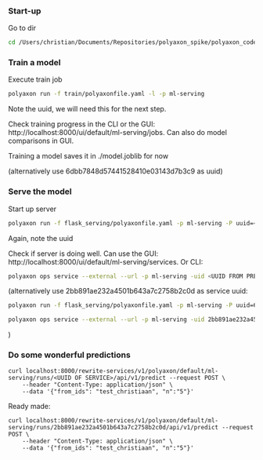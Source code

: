 ### Start-up

Go to dir

```bash
cd /Users/christian/Documents/Repositories/polyaxon_spike/polyaxon_code
```

### Train a model

Execute train job

```bash
polyaxon run -f train/polyaxonfile.yaml -l -p ml-serving
```

Note the uuid, we will need this for the next step. 

Check training progress in the CLI or the GUI: http://localhost:8000/ui/default/ml-serving/jobs. Can also do model comparisons in GUI.

Training a model saves it in ./model.joblib for now

(alternatively use 6dbb7848d57441528410e03143d7b3c9 as uuid)

### Serve the model

Start up server

```bash
polyaxon run -f flask_serving/polyaxonfile.yaml -p ml-serving -P uuid=<UUID FROM PREV STEP>
```

Again, note the uuid 

Check if server is doing well. Can use the GUI: http://localhost:8000/ui/default/ml-serving/services. Or CLI:

```bash
polyaxon ops service --external --url -p ml-serving -uid <UUID FROM PREV STEP> 
```

(alternatively use 2bb891ae232a4501b643a7c2758b2c0d as service uuid: 

```bash
polyaxon run -f flask_serving/polyaxonfile.yaml -p ml-serving -P uuid=6dbb7848d57441528410e03143d7b3c9
```

```bash
polyaxon ops service --external --url -p ml-serving -uid 2bb891ae232a4501b643a7c2758b2c0d
```
)

### Do some wonderful predictions

```
curl localhost:8000/rewrite-services/v1/polyaxon/default/ml-serving/runs/<UUID OF SERVICE>/api/v1/predict --request POST \
    --header "Content-Type: application/json" \
    --data '{"from_ids": "test_christiaan", "n":"5"}'
```

Ready made:

```
curl localhost:8000/rewrite-services/v1/polyaxon/default/ml-serving/runs/2bb891ae232a4501b643a7c2758b2c0d/api/v1/predict --request POST \
    --header "Content-Type: application/json" \
    --data '{"from_ids": "test_christiaan", "n":"5"}'
```